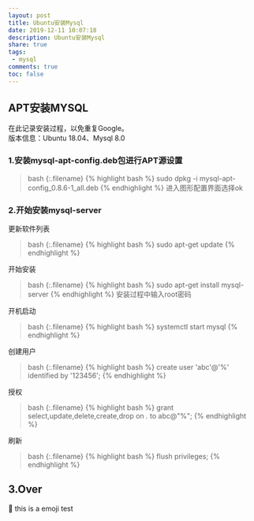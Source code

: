 ```yaml
---
layout: post
title: Ubuntu安装Mysql
date: 2019-12-11 10:07:18
description: Ubuntu安装Mysql
share: true
tags:
 - mysql
comments: true
toc: false
---
```


## APT安装MYSQL

在此记录安装过程，以免重复Google。  
版本信息：Ubuntu 18.04、Mysql 8.0

### 1.安装mysql-apt-config.deb包进行APT源设置

>bash
{:.filename}
{% highlight bash %}
sudo dpkg -i mysql-apt-config_0.8.6-1_all.deb
{% endhighlight %}
进入图形配置界面选择ok

### 2.开始安装mysql-server

更新软件列表
>bash
{:.filename}
{% highlight bash %}
sudo apt-get update
{% endhighlight %}

开始安装  
>bash
{:.filename}
{% highlight bash %}
sudo apt-get install mysql-server
{% endhighlight %}
安装过程中输入root密码  

开机启动
>bash
{:.filename}
{% highlight bash %}
systemctl start mysql
{% endhighlight %}

创建用户  
>bash
{:.filename}
{% highlight bash %}
create user 'abc'@'%' identified by '123456';
{% endhighlight %}

授权  
>bash
{:.filename}
{% highlight bash %}
grant select,update,delete,create,drop on *.* to abc@"%";
{% endhighlight %}

刷新
>bash
{:.filename}
{% highlight bash %}
flush privileges;
{% endhighlight %}

## 3.Over

:bug: this is a emoji test